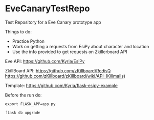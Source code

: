 # EveCanaryTestRepo
Test Repository for a Eve Canary prototype app


Things to do:
- Practice Python
- Work on getting a requests from EsiPy about character and location
- Use the info provided to get requests on Zkillerboard API

Eve API:
https://github.com/Kyria/EsiPy

ZkillBoard API:
https://github.com/zKillboard/RedisQ    
https://github.com/zKillboard/zKillboard/wiki/API-(Killmails)   

Template:
https://github.com/Kyria/flask-esipy-example

Before the run do:

`export FLASK_APP=app.py`

`flask db upgrade`
